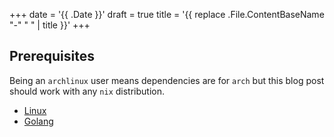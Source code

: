 +++
date = '{{ .Date }}'
draft = true
title = '{{ replace .File.ContentBaseName "-" " " | title }}'
+++

## Prerequisites 
Being an `archlinux` user means dependencies are for `arch` but this blog post should work with any `nix` distribution.
- [Linux](https://wiki.archlinux.org/title/Installation_guide)
- [Golang](https://go.dev/doc/install)